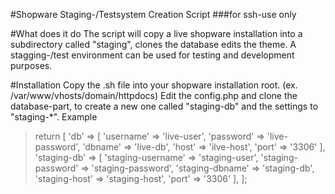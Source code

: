 #Shopware Staging-/Testsystem Creation Script
###for ssh-use only

#What does it do
The script will copy a live shopware installation into a subdirectory called "staging", clones the database edits the theme.
A stagging-/test environment can be used for testing and development purposes. 

#Installation
Copy the .sh file into your shopware installation root. (ex. /var/www/vhosts/domain/httpdocs)
Edit the config.php and clone the database-part, to create a new one called "staging-db" and the settings to "staging-*".
Example
> return [
>    'db' => [
>        'username' => 'live-user',
>        'password' => 'live-password',
>        'dbname' => 'live-db',
>        'host' => 'ilve-host',
>        'port' => '3306'
>    ],
>    'staging-db' => [
>        'staging-username' => 'staging-user',
>        'staging-password' => 'staging-password',
>        'staging-dbname' => 'staging-db',
>        'staging-host' => 'staging-host',
>        'port' => '3306'
>    ],
>];
